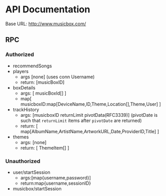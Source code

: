 API Documentation
=================

Base URL: http://www.musicbox.com/

RPC
---

### Authorized
*	recommendSongs
*	players
	-	args [none] (uses conn Username)
	-	return: [musicBoxID]
*	boxDetails
	-	args: [ musicBoxId[] ]
	-	map[ musicboxID:map[DeviceName,ID,Theme,Location[],Theme,User] ]
*	trackHistory
	-	args: [musicboxID returnLimit pivotData(RFC3339)] (pivotDate is such that `returnLimit` items after `pivotDate` are returned)
	-	return: [ map[AlbumName,ArtistName,ArtworkURL,Date,ProviderID,Title] ]
*	themes
	-	args: [none]
	-	return: [ ThemeItem[] ]

### Unauthorized
*	user/startSession
	-	args:[map{username,password}]
	-	return:map{username,sessionID}
*	musicbox/startSession
